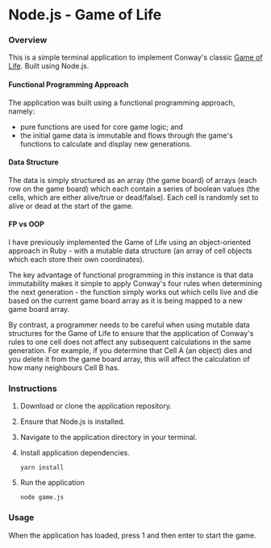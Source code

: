# Node.js - Game of Life

### Overview
This is a simple terminal application to implement Conway's classic [Game of Life](https://en.wikipedia.org/wiki/Conway%27s_Game_of_Life "Game of Life"). Built using Node.js.

#### Functional Programming Approach
The application was built using a functional programming approach, namely: 
- pure functions are used for core game logic; and
- the initial game data is immutable and flows through the game's functions to calculate and display new generations.

#### Data Structure
The data is simply structured as an array (the game board) of arrays (each row on the game board) which each contain a series of boolean values (the cells, which are either alive/true or dead/false). Each cell is randomly set to alive or dead at the start of the game.

#### FP vs OOP

I have  previously implemented the Game of Life using an object-oriented approach in Ruby - with a mutable data structure (an array of cell objects which each store their own coordinates). 

The key advantage of functional programming in this instance is that data immutability makes it simple to apply Conway's four rules when determining the next generation - the function simply works out which cells live and die based on the current game board array as it is being mapped to a new game board array. 

By contrast, a programmer needs to be careful when using mutable data structures for the Game of Life to ensure that the application of Conway's rules to one cell does not affect any subsequent calculations in the same generation. For example, if you determine that Cell A (an object) dies and you delete it from the game board array, this will affect the calculation of how many neighbours Cell B has. 

### Instructions

1.  Download or clone the application repository.
2.  Ensure that Node.js is installed.
3.  Navigate to the application directory in your terminal.
4.  Install application dependencies.

	`
	yarn install
	`
	
5. Run the application

	`
	node game.js
	`

### Usage
When the application has loaded, press 1 and then enter to start the game. 

